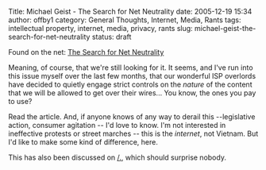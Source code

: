 Title: Michael Geist - The Search for Net Neutrality
date: 2005-12-19 15:34
author: offby1
category: General Thoughts, Internet, Media, Rants
tags: intellectual property, internet, media, privacy, rants
slug: michael-geist-the-search-for-net-neutrality
status: draft

Found on the net: [The Search for Net Neutrality](http://www.michaelgeist.ca/index.php?option=com_content&task=view&id=1040)

Meaning, of course, that we're still looking for it. It seems, and I've run into this issue myself over the last few months, that our wonderful ISP overlords have decided to quietly engage strict controls on the *nature* of the content that we will be allowed to get over their wires\... You know, the ones you pay to use?

Read the article. And, if anyone knows of any way to derail this --legislative action, consumer agitation -- I'd love to know. I'm not interested in ineffective protests or street marches -- this is the *internet*, not Vietnam. But I'd like to make some kind of difference, here.

This has also been discussed on [/.](http://yro.slashdot.org/article.pl?sid=05/12/19/1524200&tid=95&tid=17), which should surprise nobody.
